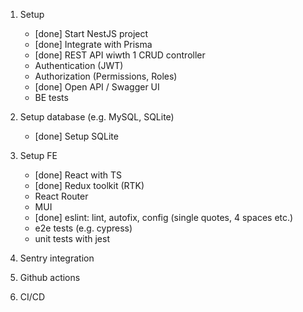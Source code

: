 1. Setup
    - [done] Start NestJS project
    - [done] Integrate with Prisma
    - [done] REST API wiwth 1 CRUD controller
    - Authentication (JWT)
    - Authorization (Permissions, Roles)
    - [done] Open API / Swagger UI
    - BE tests

2. Setup database (e.g. MySQL, SQLite)
    - [done] Setup SQLite

3. Setup FE
    - [done] React with TS
    - [done] Redux toolkit (RTK)
    - React Router
    - MUI
    - [done] eslint: lint, autofix, config (single quotes, 4 spaces etc.)
    - e2e tests (e.g. cypress)
    - unit tests with jest

4. Sentry integration
5. Github actions
6. CI/CD
